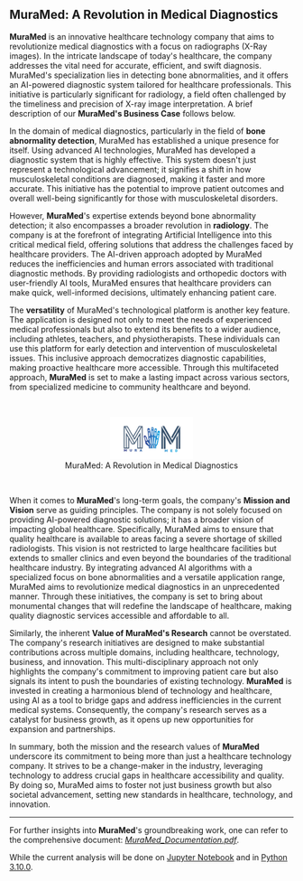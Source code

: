 ## MuraMed: A Revolution in Medical Diagnostics

**MuraMed** is an innovative healthcare technology company that aims to revolutionize medical diagnostics with a focus on radiographs (X-Ray images). In the intricate landscape of today's healthcare, the company addresses the vital need for accurate, efficient, and swift diagnosis. MuraMed's specialization lies in detecting bone abnormalities, and it offers an AI-powered diagnostic system tailored for healthcare professionals. This initiative is particularly significant for radiology, a field often challenged by the timeliness and precision of X-ray image interpretation. A brief description of our **MuraMed's Business Case** follows below.

In the domain of medical diagnostics, particularly in the field of **bone abnormality detection**, MuraMed has established a unique presence for itself. Using advanced AI technologies, MuraMed has developed a diagnostic system that is highly effective. This system doesn't just represent a technological advancement; it signifies a shift in how musculoskeletal conditions are diagnosed, making it faster and more accurate. This initiative has the potential to improve patient outcomes and overall well-being significantly for those with musculoskeletal disorders.

However, **MuraMed**'s expertise extends beyond bone abnormality detection; it also encompasses a broader revolution in **radiology**. The company is at the forefront of integrating Artificial Intelligence into this critical medical field, offering solutions that address the challenges faced by healthcare providers. The AI-driven approach adopted by MuraMed reduces the inefficiencies and human errors associated with traditional diagnostic methods. By providing radiologists and orthopedic doctors with user-friendly AI tools, MuraMed ensures that healthcare providers can make quick, well-informed decisions, ultimately enhancing patient care.

The **versatility** of MuraMed's technological platform is another key feature. The application is designed not only to meet the needs of experienced medical professionals but also to extend its benefits to a wider audience, including athletes, teachers, and physiotherapists. These individuals can use this platform for early detection and intervention of musculoskeletal issues. This inclusive approach democratizes diagnostic capabilities, making proactive healthcare more accessible. Through this multifaceted approach, **MuraMed** is set to make a lasting impact across various sectors, from specialized medicine to community healthcare and beyond.


<br>
<div style="text-align: center;">
  <figure>
    <img src="./Figures/muramed_logo.png" alt="MuraMed Logo" style="width:35%">
    <br>
    <figcaption>MuraMed: A Revolution in Medical Diagnostics</figcaption>
  </figure>
</div>
<br>

When it comes to **MuraMed**'s long-term goals, the company's **Mission and Vision** serve as guiding principles. The company is not solely focused on providing AI-powered diagnostic solutions; it has a broader vision of impacting global healthcare. Specifically, MuraMed aims to ensure that quality healthcare is available to areas facing a severe shortage of skilled radiologists. This vision is not restricted to large healthcare facilities but extends to smaller clinics and even beyond the boundaries of the traditional healthcare industry. By integrating advanced AI algorithms with a specialized focus on bone abnormalities and a versatile application range, MuraMed aims to revolutionize medical diagnostics in an unprecedented manner. Through these initiatives, the company is set to bring about monumental changes that will redefine the landscape of healthcare, making quality diagnostic services accessible and affordable to all.

Similarly, the inherent **Value of MuraMed's Research** cannot be overstated. The company's research initiatives are designed to make substantial contributions across multiple domains, including healthcare, technology, business, and innovation. This multi-disciplinary approach not only highlights the company's commitment to improving patient care but also signals its intent to push the boundaries of existing technology. **MuraMed** is invested in creating a harmonious blend of technology and healthcare, using AI as a tool to bridge gaps and address inefficiencies in the current medical systems. Consequently, the company's research serves as a catalyst for business growth, as it opens up new opportunities for expansion and partnerships. 

In summary, both the mission and the research values of **MuraMed** underscore its commitment to being more than just a healthcare technology company. It strives to be a change-maker in the industry, leveraging technology to address crucial gaps in healthcare accessibility and quality. By doing so, MuraMed aims to foster not just business growth but also societal advancement, setting new standards in healthcare, technology, and innovation.

---

For further insights into **MuraMed**'s groundbreaking work, one can refer to the comprehensive document: *[MuraMed_Documentation.pdf](./MuraMed_Documentation.pdf)*.

While the current analysis will be done on [Jupyter Notebook](http://jupyter.org/) and in [Python 3.10.0](https://www.python.org/downloads/release/python-3100/).
